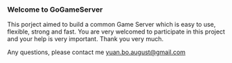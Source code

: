 ### Welcome to GoGameServer

This porject aimed to build a common Game Server which is easy to use, flexible, strong and fast.
You are very welcomed to participate in this project and your help is very important. 
Thank you very much.

Any questions, please contact me yuan.bo.august@gmail.com
